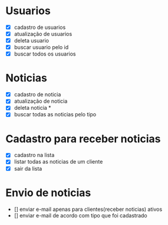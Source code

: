 # Usuarios

- [x] cadastro de usuarios
- [x] atualização de usuarios
- [x] deleta usuario
- [x] buscar usuario pelo id
- [x] buscar todos os usuarios

# Noticias

- [X] cadastro de noticia
- [X] atualização de noticia
- [X] deleta noticia *
- [x] buscar todas as noticias pelo tipo

# Cadastro para receber noticias

- [X] cadastro na lista
- [X] listar todas as noticias de um cliente
- [X] sair da lista

# Envio de noticias

- [] enviar e-mail apenas para clientes(receber noticias) ativos
- [] enviar e-mail de acordo com tipo que foi cadastrado
